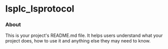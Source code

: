 lsplc_lsprotocol
================

### About

This is your project's README.md file. It helps users understand what your
project does, how to use it and anything else they may need to know.